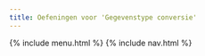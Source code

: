 ```yaml
---
title: Oefeningen voor 'Gegevenstype conversie'
---
```


{% include menu.html %}
{% include nav.html %}